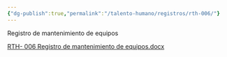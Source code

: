 ```yaml
---
{"dg-publish":true,"permalink":"/talento-humano/registros/rth-006/"}
---
```


Registro de mantenimiento de equipos

[RTH- 006 Registro de mantenimiento de equipos.docx](https://drive.google.com/open?id=1wC5HCg5_ylUem4ztKLvN1QKiL21NbMzN&usp=drive_copy)